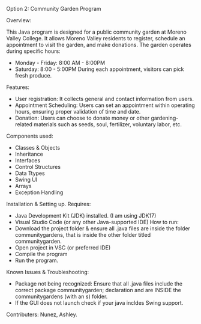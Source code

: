 Option 2: Community Garden Program

Overview:

This Java program is designed for a public community garden at Moreno Valley College. It allows Moreno Valley residents to register, schedule an appointment to visit the garden, and make donations.
The garden operates during specific hours:
 - Monday - Friday: 8:00 AM - 8:00PM
 - Saturday: 8:00 - 5:00PM
During each appointment, visitors can pick fresh produce.

Features:
  - User registration: It collects general and contact information from users.
  - Appointment Scheduling: Users can set an appointment within operating hours, ensuring proper validation of time and date.
  - Donation: Users can choose to donate money or other gardening-related materials such as seeds, soul, fertilizer, voluntary labor, etc.

Components used:
 - Classes & Objects
 - Inheritance
 - Interfaces
 - Control Structures
 - Data Ttypes
 - Swing UI
 - Arrays
 - Exception Handling

Installation & Setting up.
 Requires:
   - Java Development Kit (JDK) installed. (I am using JDK17)
   - Visual Studio Code (or any other Java-supported IDE)
How to run:
   - Download the project folder & ensure all .java files are inside the folder communitygardens, that is inside the other folder titled communitygarden.
   - Open project in VSC (or preferred IDE)
   - Compile the program
   - Run the program.

Known Issues & Troubleshooting:
 - Package not being recognized: Ensure that all .java files include the correct package communitygarden; declaration and are INSIDE the communitygardens (with an s) folder.
 - If the GUI does not launch check if your java incldes Swing support.

Contributers:
 Nunez, Ashley.
